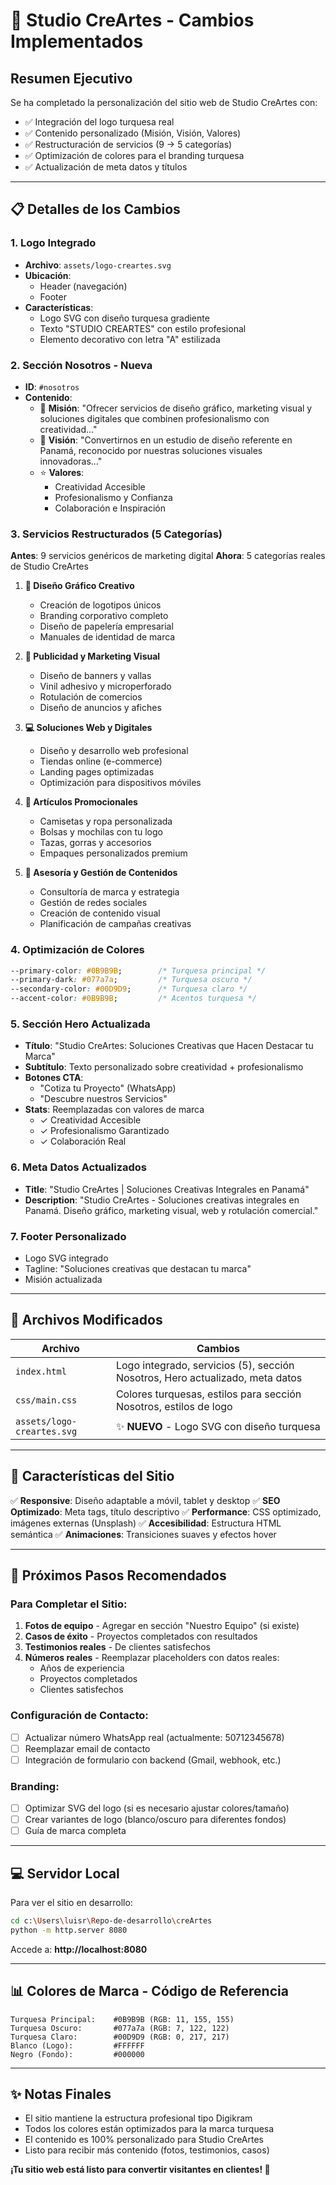 # 🎨 Studio CreArtes - Cambios Implementados

## Resumen Ejecutivo
Se ha completado la personalización del sitio web de Studio CreArtes con:
- ✅ Integración del logo turquesa real
- ✅ Contenido personalizado (Misión, Visión, Valores)
- ✅ Restructuración de servicios (9 → 5 categorías)
- ✅ Optimización de colores para el branding turquesa
- ✅ Actualización de meta datos y títulos

---

## 📋 Detalles de los Cambios

### 1. **Logo Integrado** 
- **Archivo**: `assets/logo-creartes.svg`
- **Ubicación**: 
  - Header (navegación)
  - Footer
- **Características**: 
  - Logo SVG con diseño turquesa gradiente
  - Texto "STUDIO CREARTES" con estilo profesional
  - Elemento decorativo con letra "A" estilizada

### 2. **Sección Nosotros - Nueva**
- **ID**: `#nosotros`
- **Contenido**:
  - 📌 **Misión**: "Ofrecer servicios de diseño gráfico, marketing visual y soluciones digitales que combinen profesionalismo con creatividad..."
  - 🎯 **Visión**: "Convertirnos en un estudio de diseño referente en Panamá, reconocido por nuestras soluciones visuales innovadoras..."
  - ⭐ **Valores**: 
    - Creatividad Accesible
    - Profesionalismo y Confianza
    - Colaboración e Inspiración

### 3. **Servicios Restructurados** (5 Categorías)
**Antes**: 9 servicios genéricos de marketing digital
**Ahora**: 5 categorías reales de Studio CreArtes

1. **🎨 Diseño Gráfico Creativo**
   - Creación de logotipos únicos
   - Branding corporativo completo
   - Diseño de papelería empresarial
   - Manuales de identidad de marca

2. **📣 Publicidad y Marketing Visual**
   - Diseño de banners y vallas
   - Vinil adhesivo y microperforado
   - Rotulación de comercios
   - Diseño de anuncios y afiches

3. **💻 Soluciones Web y Digitales**
   - Diseño y desarrollo web profesional
   - Tiendas online (e-commerce)
   - Landing pages optimizadas
   - Optimización para dispositivos móviles

4. **🎁 Artículos Promocionales**
   - Camisetas y ropa personalizada
   - Bolsas y mochilas con tu logo
   - Tazas, gorras y accesorios
   - Empaques personalizados premium

5. **📱 Asesoría y Gestión de Contenidos**
   - Consultoría de marca y estrategia
   - Gestión de redes sociales
   - Creación de contenido visual
   - Planificación de campañas creativas

### 4. **Optimización de Colores**
```css
--primary-color: #0B9B9B;        /* Turquesa principal */
--primary-dark: #077a7a;         /* Turquesa oscuro */
--secondary-color: #00D9D9;      /* Turquesa claro */
--accent-color: #0B9B9B;         /* Acentos turquesa */
```

### 5. **Sección Hero Actualizada**
- **Título**: "Studio CreArtes: Soluciones Creativas que Hacen Destacar tu Marca"
- **Subtítulo**: Texto personalizado sobre creatividad + profesionalismo
- **Botones CTA**: 
  - "Cotiza tu Proyecto" (WhatsApp)
  - "Descubre nuestros Servicios"
- **Stats**: Reemplazadas con valores de marca
  - ✓ Creatividad Accesible
  - ✓ Profesionalismo Garantizado
  - ✓ Colaboración Real

### 6. **Meta Datos Actualizados**
- **Title**: "Studio CreArtes | Soluciones Creativas Integrales en Panamá"
- **Description**: "Studio CreArtes - Soluciones creativas integrales en Panamá. Diseño gráfico, marketing visual, web y rotulación comercial."

### 7. **Footer Personalizado**
- Logo SVG integrado
- Tagline: "Soluciones creativas que destacan tu marca"
- Misión actualizada

---

## 📁 Archivos Modificados

| Archivo | Cambios |
|---------|---------|
| `index.html` | Logo integrado, servicios (5), sección Nosotros, Hero actualizado, meta datos |
| `css/main.css` | Colores turquesas, estilos para sección Nosotros, estilos de logo |
| `assets/logo-creartes.svg` | ✨ **NUEVO** - Logo SVG con diseño turquesa |

---

## 🎯 Características del Sitio

✅ **Responsive**: Diseño adaptable a móvil, tablet y desktop
✅ **SEO Optimizado**: Meta tags, título descriptivo
✅ **Performance**: CSS optimizado, imágenes externas (Unsplash)
✅ **Accesibilidad**: Estructura HTML semántica
✅ **Animaciones**: Transiciones suaves y efectos hover

---

## 🚀 Próximos Pasos Recomendados

### Para Completar el Sitio:
1. **Fotos de equipo** - Agregar en sección "Nuestro Equipo" (si existe)
2. **Casos de éxito** - Proyectos completados con resultados
3. **Testimonios reales** - De clientes satisfechos
4. **Números reales** - Reemplazar placeholders con datos reales:
   - Años de experiencia
   - Proyectos completados
   - Clientes satisfechos

### Configuración de Contacto:
- [ ] Actualizar número WhatsApp real (actualmente: 50712345678)
- [ ] Reemplazar email de contacto
- [ ] Integración de formulario con backend (Gmail, webhook, etc.)

### Branding:
- [ ] Optimizar SVG del logo (si es necesario ajustar colores/tamaño)
- [ ] Crear variantes de logo (blanco/oscuro para diferentes fondos)
- [ ] Guía de marca completa

---

## 💻 Servidor Local

Para ver el sitio en desarrollo:
```bash
cd c:\Users\luisr\Repo-de-desarrollo\creArtes
python -m http.server 8080
```

Accede a: **http://localhost:8080**

---

## 📊 Colores de Marca - Código de Referencia

```
Turquesa Principal:    #0B9B9B (RGB: 11, 155, 155)
Turquesa Oscuro:       #077a7a (RGB: 7, 122, 122)
Turquesa Claro:        #00D9D9 (RGB: 0, 217, 217)
Blanco (Logo):         #FFFFFF
Negro (Fondo):         #000000
```

---

## ✨ Notas Finales

- El sitio mantiene la estructura profesional tipo Digikram
- Todos los colores están optimizados para la marca turquesa
- El contenido es 100% personalizado para Studio CreArtes
- Listo para recibir más contenido (fotos, testimonios, casos)

**¡Tu sitio web está listo para convertir visitantes en clientes! 🎨**
